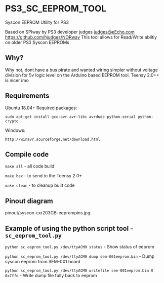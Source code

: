 # PS3_SC_EEPROM_TOOL
Syscon EEPROM Utility for PS3

Based on SPIway by PS3 developer judges <judges@eEcho.com> https://github.com/hjudges/NORway
This tool allows for Read/Write abiltiy on older PS3 Syscon EEPROMs

## Why?
Why not, dont have a bus pirate and wanted wiring simpler without voltage division for 5v logic level on the Arduino based EEPROM tool. Teensy 2.0++ is nicer imo

## Requirements

Ubuntu 18.04+ Required packages:

`sudo apt-get install gcc-avr avr-libc avrdude python-serial python-crypto`

Windows:

`http://winavr.sourceforge.net/download.html`

## Compile code

`make all` - all code build

`make hex` - to send to the Teensy 2.0+

`make clean` - to cleanup built code

## Pinout diagram

pinout/syscon-cxr203GB-eeprompins.jpg

## Example of using the python script tool - `sc_eeprom_tool.py`

`python sc_eeprom_tool.py /dev/ttyACM0 status` - Show status of eeprom

`python sc_eeprom_tool.py /dev/ttyACM0 dump sem-001eeprom.bin` - Dump syscon eeprom from SEM-001 board

`python sc_eeprom_tool.py /dev/ttyACM0 writefile sem-001eeprom.bin 0 0x7ffe` - Write dump file fully back to eeprom
